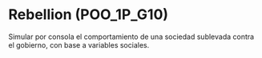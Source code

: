 # Rebellion (POO_1P_G10)

Simular por consola el comportamiento de una sociedad sublevada contra el gobierno, con base a variables sociales.